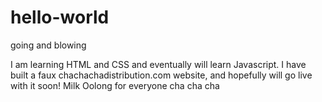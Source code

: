 # hello-world
going and blowing

I am learning HTML and CSS and eventually will learn Javascript.  I have built a faux chachachadistribution.com website, and hopefully will go live with it soon! Milk Oolong for everyone cha cha cha
